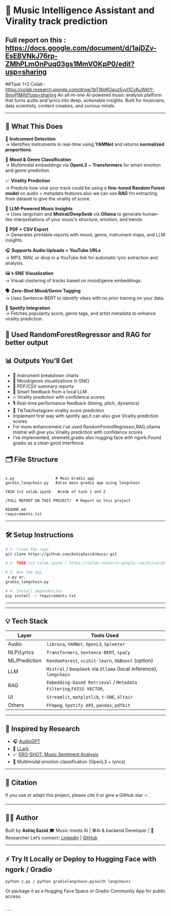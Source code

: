
# 🎵 Music Intelligence Assistant and Virality track prediction
## Full report on this : https://docs.google.com/document/d/1ajDZv-EsEBVNkJ76rp-ZMhPLmOnPuq03gs1MmVOKpP0/edit?usp=sharing
##Task 1+2 Colab : https://colab.research.google.com/drive/1bTWqKOauz5yyI1CvKuWktY-8mvPiMifd?usp=sharing
An all-in-one AI-powered music analysis platform that turns audio and lyrics into deep, actionable insights. Built for musicians, data scientists, content creators, and curious minds.


---

## 🚀 What This Does

🎼 **Instrument Detection**  
→ Identifies instruments in real-time using **YAMNet** and returns **normalized proportions**.

🎵 **Mood & Genre Classification**  
→ Multimodal embeddings via **OpenL3** + **Transformers** for smart emotion and genre prediction.

📈 **Virality Prediction**  
→ Predicts how viral your track could be using a  **fine-tuned Random Forest model** on audio + metadata features.also we can use **RAG** fro extracting from dataset to give the virality of score.

🧠 **LLM-Powered Music Insights**  
→ Uses  langchain and **Mistral/DeepSeek** via **Ollama** to generate human-like interpretations of your music’s structure, emotion, and trends.

📄 **PDF + CSV Export**  
→ Generates printable reports with mood, genre, instrument maps, and LLM insights.

🎧 **Supports Audio Uploads + YouTube URLs**  
→ MP3, WAV, or drop in a YouTube link for automatic lyric extraction and analysis.

🖼️ **t-SNE Visualization**  
→ Visual clustering of tracks based on mood/genre embeddings.

🗣️ **Zero-Shot Mood/Genre Tagging**  
→ Uses Sentence-BERT to identify vibes with no prior training on your data.

🎵 **Spotify Integration**  
→ Fetches popularity score, genre tags, and artist metadata to enhance virality prediction.

🎵 **Used RandomForestRegressor and RAG for better output**
---
## 📊 Outputs You’ll Get

* 🎹 Instrument breakdown charts
* 🎨 Mood/genre visualizations (t-SNE)
* 🧾 PDF/CSV summary reports
* 🤖 Smart feedback from a local LLM
* 🔥 Virality prediction with confidence scores
* 🎙️ Real-time performance feedback (timing, pitch, dynamics)
* 📱 TikTok/Instagram virality score prediction
* Implement first way with spotify api,it can also give Virality prediction scores
* For more enhancement i've used RandomForestRegressor,RAG,ollama mistral will give you  Virality prediction with confidence scores
* I've implemented, stremelit,gradio also hugging face with ngork.Found gradio as a  clean good interfence.
## 🗂️ File Structure

```

z.py                  # Main Gradio app
gardio_langchain.py   #also main gradio app using langchain

TASK 1+2 colab.ipynb   #code of task 1 and 2

/FULL REPORT ON THIS PROJECT/  # Report on this project

README.md
requirements.txt

````

---

## 🛠️ Setup Instructions

```bash
# 1. Clone the repo
git clone https://github.com/AshiqSazid/music.git

# 2. TASK 1+2 colab.ipynb ( https://colab.research.google.com/drive/1bTWqKOauz5yyI1CvKuWktY-8mvPiMifd?usp=sharing  )

# 3. Run the app
 z.py or,
gradio_langchain.py

# 4. Install dependencies
pip install -r requirements.txt
````

---


---

## 💡 Tech Stack

| Layer         | Tools Used                                            |
| ------------- | ----------------------------------------------------- |
| Audio         | `librosa`, `YAMNet`, `OpenL3`, `Spleeter`             |
| NLP/Lyrics    | `Transformers`, `Sentence-BERT`, `spaCy`              |
| ML/Prediction | `RandomForest`, `scikit-learn`, `XGBoost` (option)    |
| LLM           | `Mistral` / `DeepSeek` via `Ollama` (local inference), `langchain` |
| RAG           | `Embedding-based Retrieval` / `Metadata Filtering`,`FAISS VECTOR`, |
| UI            | `Streamlit`, `matplotlib`, `t-SNE`, `Altair`          |
| Others        | `FFmpeg`, `Spotify API`, `pandas`, `pdfkit`           |

---

## 🧪 Inspired by Research

* 🎧 [AudioGPT](https://arxiv.org/abs/2304.12966)
* 🎼 [LLark](https://arxiv.org/abs/2403.00703)
* 📈 [ERO-SHOT: Music Sentiment Analysis](https://arxiv.org/abs/2402.12392)
* 🤖 Multimodal emotion classification (OpenL3 + lyrics)

---

## 📘 Citation

If you use or adapt this project, please cite it or give a GitHub star ⭐️.

---

## 🧑‍💻 Author

Built by **Ashiq Sazid**
🎓 Music meets AI | 🛠️Ai & backend Developer | 🔬 Researcher
Let’s connect: [LinkedIn](https://www.linkedin.com/in/ashiq-sazid/) | [GitHub](https://github.com/AshiqSazid)

---

## ⚡ Try It Locally or Deploy to Hugging Face with ngork / Gradio

```
python z.py / python gradiolangchain.py(with langchain)
```

Or package it as a Hugging Face Space or Gradio Community App for public access.

```

---

```
